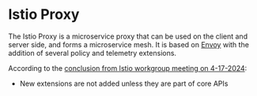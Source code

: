 # Istio Proxy

The Istio Proxy is a microservice proxy that can be used on the client and server side, and forms a microservice mesh.
It is based on [Envoy](http://envoyproxy.io) with the addition of several policy and telemetry extensions.


According to the [conclusion from Istio workgroup meeting on 4-17-2024](https://docs.google.com/document/d/1wsa06GGiq1LEGwhkiPP0FKIZJqdAiue-VeBonWAzAyk/edit#heading=h.ma5hboh81yw):

- New extensions are not added unless they are part of core APIs

